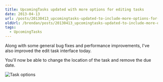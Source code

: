 ```yaml
---
title: UpcomingTasks updated with more options for editing tasks
date: 2013-04-13
url: /posts/20130413_upcomingtasks-updated-to-include-more-options-for-editing-tasks/
oldUrl: /brendan/posts/20130413_upcomingtasks-updated-to-include-more-options-for-editing-tasks/
tags:
  - UpcomingTasks
---
```


Along with some general bug fixes and performance improvements, I've also improved the edit task interface today.

You'll now be able to change the location of the task and remove the due date.

![Task options](/images/brendan/interface-task-options.png)

